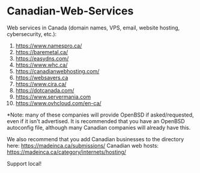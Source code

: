 # Canadian-Web-Services
Web services in Canada (domain names, VPS, email, website hosting, cybersecurity, etc.):
1. https://www.namespro.ca/
2. https://baremetal.ca/
3. https://easydns.com/
4. https://www.whc.ca/
5. https://canadianwebhosting.com/
6. https://websavers.ca
7. https://www.cira.ca/
8. https://dotcanada.com/
9. https://www.servermania.com
10. https://www.ovhcloud.com/en-ca/
   
*Note: many of these companies will provide OpenBSD if asked/requested, even if it isn't advertised.  It is recommended that you have an OpenBSD autoconfig file, although many Canadian companies will already have this.

We also recommend that you add Canadian businesses to the directory here: https://madeinca.ca/submissions/
Canadian web hosts: https://madeinca.ca/category/internets/hosting/

Support local!
